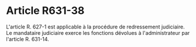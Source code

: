 # Article R631-38

L'article R. 627-1 est applicable à la procédure de redressement judiciaire. Le mandataire judiciaire exerce les fonctions dévolues à l'administrateur par l'article R. 631-14.
